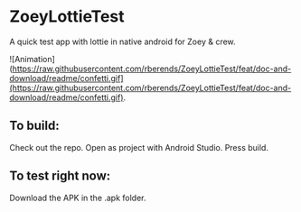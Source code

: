 # ZoeyLottieTest
 A quick test app with lottie in native android for Zoey & crew.
 
 ![Animation](https://raw.githubusercontent.com/rberends/ZoeyLottieTest/feat/doc-and-download/readme/confetti.gif](https://raw.githubusercontent.com/rberends/ZoeyLottieTest/feat/doc-and-download/readme/confetti.gif).
 
 
## To build:
 Check out the repo. Open as project with Android Studio. Press build.
 
## To test right now:
 Download the APK in the .apk folder.
